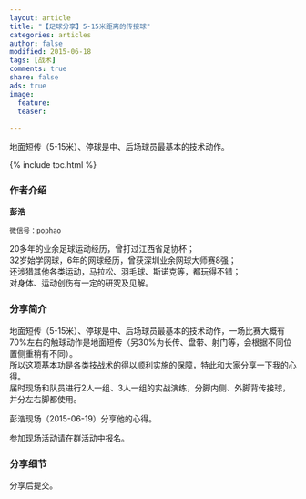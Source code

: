 ```yaml
---
layout: article
title: "【足球分享】5-15米距离的传接球"
categories: articles
author: false
modified: 2015-06-18
tags: [战术]
comments: true
share: false
ads: true
image: 
  feature: 
  teaser: 
    
---
```


地面短传（5-15米）、停球是中、后场球员最基本的技术动作。

{% include toc.html %}

### 作者介绍
**彭浩** 

	微信号：pophao
	
20多年的业余足球运动经历，曾打过江西省足协杯；   
32岁始学网球，6年的网球经历，曾获深圳业余网球大师赛8强；  
还涉猎其他各类运动，马拉松、羽毛球、斯诺克等，都玩得不错；     
对身体、运动创伤有一定的研究及见解。    

### 分享简介
地面短传（5-15米）、停球是中、后场球员最基本的技术动作，一场比赛大概有70%左右的触球动作是地面短传（另30%为长传、盘带、射门等，会根据不同位置侧重稍有不同）。    
所以这项基本功是各类技战术的得以顺利实施的保障，特此和大家分享一下我的心得。    
届时现场和队员进行2人一组、3人一组的实战演练，分脚内侧、外脚背传接球，并分左右脚都使用。    

彭浩现场（2015-06-19）分享他的心得。

参加现场活动请在群活动中报名。

### 分享细节

分享后提交。


